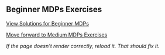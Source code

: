 ## Beginner MDPs Exercises


[View Solutions for Beginner MDPs](https://github.com/UMdecisionsupport/DecisionSupport2023/blob/main/MDPs/Solutions/Beginner_Solutions.md)

[Move forward to Medium MDPs Exercises](https://github.com/UMdecisionsupport/DecisionSupport2023/blob/main/MDPs/Medium.md)

*If the page doesn't render correctly, reload it. That should fix it.*
